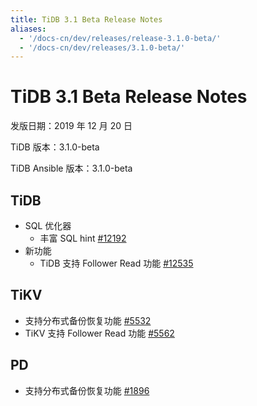 ```yaml
---
title: TiDB 3.1 Beta Release Notes
aliases:
  - '/docs-cn/dev/releases/release-3.1.0-beta/'
  - '/docs-cn/dev/releases/3.1.0-beta/'
---
```


# TiDB 3.1 Beta Release Notes

发版日期：2019 年 12 月 20 日

TiDB 版本：3.1.0-beta

TiDB Ansible 版本：3.1.0-beta

## TiDB

+ SQL 优化器
    - 丰富 SQL hint [#12192](https://github.com/pingcap/tidb/pull/12192)
+ 新功能
    - TiDB 支持 Follower Read 功能 [#12535](https://github.com/pingcap/tidb/pull/12535)

## TiKV

- 支持分布式备份恢复功能 [#5532](https://github.com/tikv/tikv/pull/5532)
- TiKV 支持 Follower Read 功能 [#5562](https://github.com/tikv/tikv/pull/5562)

## PD

- 支持分布式备份恢复功能 [#1896](https://github.com/pingcap/pd/pull/1896)
